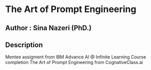 # The Art of Prompt Engineering

## Author : Sina Nazeri (PhD.)

## Description
Mentee assigment from IBM Advance AI @ Infinite Learning Course completion The Art of Prompt Engineering from CognativeClass.ai


